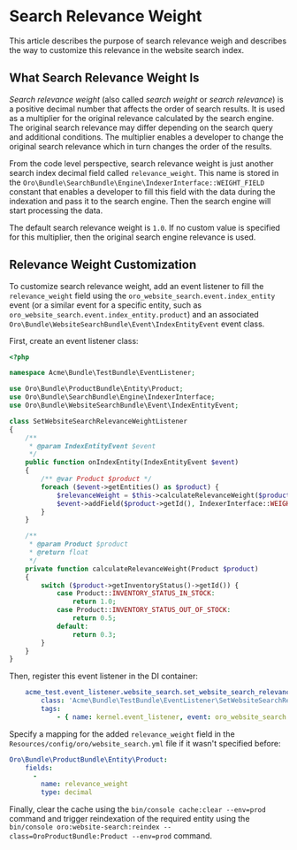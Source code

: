 # Search Relevance Weight

This article describes the purpose of search relevance weigh and describes the way to customize this relevance 
in the website search index.

## What Search Relevance Weight Is

_Search relevance weight_ (also called _search weight_ or _search relevance_) is a positive decimal number that affects the order of search results. It is used as a multiplier for the original relevance calculated by the search engine. 
The original search relevance may differ depending on the search query and additional conditions. The multiplier enables a developer to change the original search relevance which in turn changes the order of the results.

From the code level perspective, search relevance weight is just another search index decimal field called `relevance_weight`. This name is stored in the `Oro\Bundle\SearchBundle\Engine\IndexerInterface::WEIGHT_FIELD` constant that enables a developer to fill this field with the data during the indexation and pass it to the search engine. Then the search engine will start processing the data. 

The default search relevance weight is `1.0`. If no custom value is specified for this multiplier, then the original search engine relevance is used.

## Relevance Weight Customization

To customize search relevance weight, add an event listener to fill the `relevance_weight` field using the `oro_website_search.event.index_entity` event (or a similar event for a specific entity, such as `oro_website_search.event.index_entity.product`) and an associated `Oro\Bundle\WebsiteSearchBundle\Event\IndexEntityEvent` event class.

First, create an event listener class:

```php
<?php

namespace Acme\Bundle\TestBundle\EventListener;

use Oro\Bundle\ProductBundle\Entity\Product;
use Oro\Bundle\SearchBundle\Engine\IndexerInterface;
use Oro\Bundle\WebsiteSearchBundle\Event\IndexEntityEvent;

class SetWebsiteSearchRelevanceWeightListener
{
    /**
     * @param IndexEntityEvent $event
     */
    public function onIndexEntity(IndexEntityEvent $event)
    {
        /** @var Product $product */
        foreach ($event->getEntities() as $product) {
            $relevanceWeight = $this->calculateRelevanceWeight($product);
            $event->addField($product->getId(), IndexerInterface::WEIGHT_FIELD, $relevanceWeight);
        }
    }

    /**
     * @param Product $product
     * @return float
     */
    private function calculateRelevanceWeight(Product $product)
    {
        switch ($product->getInventoryStatus()->getId()) {
            case Product::INVENTORY_STATUS_IN_STOCK:
                return 1.0;
            case Product::INVENTORY_STATUS_OUT_OF_STOCK:
                return 0.5;
            default:
                return 0.3;
        }
    }
}
```

Then, register this event listener in the DI container:

```yml
    acme_test.event_listener.website_search.set_website_search_relevance_weight:
        class: 'Acme\Bundle\TestBundle\EventListener\SetWebsiteSearchRelevanceWeightListener'
        tags:
            - { name: kernel.event_listener, event: oro_website_search.event.index_entity.product, method: onIndexEntity }
```

Specify a mapping for the added `relevance_weight` field in the `Resources/config/oro/website_search.yml` file if it wasn't specified before:

```yml
Oro\Bundle\ProductBundle\Entity\Product:
    fields:
      -
        name: relevance_weight
        type: decimal

```

Finally, clear the cache using the `bin/console cache:clear --env=prod` command and trigger reindexation 
of the required entity using the `bin/console oro:website-search:reindex --class=OroProductBundle:Product --env=prod` 
command. 
